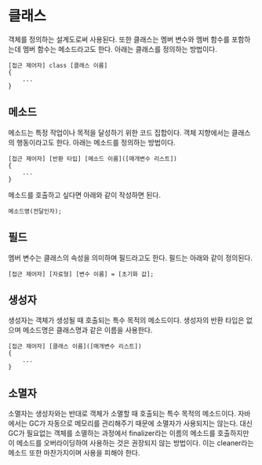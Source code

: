 # 클래스
객체를 정의하는 설계도로써 사용된다. 또한 클래스는 멤버 변수와 멤버 함수를 포함하는데 멤버 함수는 메소드라고도 한다. 아래는 클래스를 정의하는 방법이다.

```
[접근 제어자] class [클래스 이름]
{
    ...
}
```
## 메소드
메소드는 특정 작업이나 목적을 달성하기 위한 코드 집합이다. 객체 지향에서는 클래스의 행동이라고도 한다. 아래는 메소드를 정의하는 방법이다.

```
[접근 제어자] [반환 타입] [메소드 이름]([매개변수 리스트])
{
    ...
}
```

메소드를 호출하고 싶다면 아래와 같이 작성하면 된다.

```메소드명(전달인자);```

## 필드
멤버 변수는 클래스의 속성을 의미하며 필드라고도 한다. 필드는 아래와 같이 정의된다.

```
[접근 제어자] [자료형] [변수 이름] = [초기화 값];
```

## 생성자
생성자는 객체가 생성될 때 호출되는 특수 목적의 메소드이다. 생성자의 반환 타입은 없으며 메소드명은 클래스명과 같은 이름을 사용한다.

```
[접근 제어자] [클래스 이름]([매개변수 리스트])
{
    ...
}
```

## 소멸자
소멸자는 생성자와는 반대로 객체가 소멸할 때 호출되는 특수 목적의 메소드이다. 자바에서는 GC가 자동으로 메모리를 관리해주기 때문에 소멸자가 사용되지는 않는다. 대신 GC가 필요없는 객체를 소멸하는 과정에서 finalizer라는 이름의 메소드를 호출하지만 이 메소드를 오버라이딩하여 사용하는 것은 권장되지 않는 방법이다. 이는 cleaner라는 메소드 또한 마찬가지이며 사용을 피해야 한다.